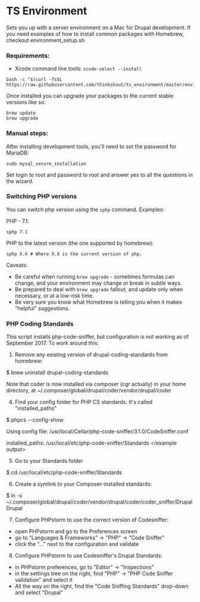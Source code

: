 TS Environment
====================

Sets you up with a server environment on a Mac for Drupal development. If you need examples of how to install common packages with Homebrew, checkout environment_setup.sh

### Requirements:

 - Xcode command line tools: `xcode-select --install`

```
bash -c "$(curl -fsSL https://raw.githubusercontent.com/thinkshout/ts_environment/master/environment_setup.sh)"
```

Once installed you can upgrade your packages to the current stable versions like so:

```
brew update
brew upgrade
```

### Manual steps:

After installing development tools, you'll need to set the password for MariaDB:
```
sudo mysql_secure_installation
```
Set login to root and password to root and answer yes to all the questions in the wizard.


### Switching PHP versions

You can switch php version using the `sphp` command. Examples:

PHP - 7.1:
```
sphp 7.1
```

PHP to the latest version (the one supported by homebrew):
```
sphp X.X # Where X.X is the current version of php.
```

Caveats:

* Be careful when running `brew upgrade` - sometimes formulas can change, and your environment may change or break in subtle ways.
* Be prepared to deal with `brew upgrade` fallout, and update only when necessary, or at a low-risk time.
* Be very sure you know what Homebrew is telling you when it makes "helpful" suggestions.

### PHP Coding Standards

This script installs php-code-sniffer, but configuration is not working as of September 2017. To work around this:

1. Remove any existing version of drupal-coding-standards from homebrew:

$ brew uninstall drupal-coding-standards

Note that coder is now installed via composer (cgr actually) in your home directory, at ~/.composer/global/drupal/coder/vendor/drupal/coder

4. Find your config folder for PHP CS standards. It's called "installed_paths"

$ phpcs --config-show

<example output>
Using config file: /usr/local/Cellar/php-code-sniffer/3.1.0/CodeSniffer.conf

installed_paths: /usr/local/etc/php-code-sniffer/Standards
</example output>

5. Go to your Standards folder

$ cd /usr/local/etc/php-code-sniffer/Standards

6. Create a symlink to your Composer-installed standards:

$ ln -s ~/.composer/global/drupal/coder/vendor/drupal/coder/coder_sniffer/Drupal Drupal

7. Configure PHPstorm to use the correct version of Codesniffer:

- open PHPstorm and go to the Preferences screen
- go to "Languages & Frameworks" -> "PHP" -> "Code Sniffer"
- click the "..." next to the configuration and validate

8. Configure PHPstorm to use Codesniffer's Drupal Standards:

- in PHPstorm preferences, go to "Editor" -> "Inspections"
- in the settings tree on the right, find "PHP" -> "PHP Code Sniffer validation" and select it
- All the way on the right, find the "Code Sniffing Standards" drop-down and select "Drupal"

